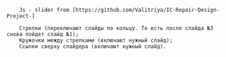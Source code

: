         Js - slider from [https://github.com/Valitriya/IC-Repair-Design-Project-]
  
        Стрелки (переключают слайды по кольцу. То есть после слайда №3 снова пойдет слайд №1);
        Кружочки между стрелками (включают нужный слайд);
        Ссылки сверху слайдера (включают нужный слайд).
